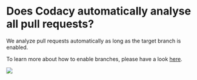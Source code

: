 # Does Codacy automatically analyse all pull requests?

We analyze pull requests automatically as long as the target branch is enabled.

To learn more about how to enable branches, please have a look [here](/hc/en-us/articles/207280019-Managing-Branches).

![](/hc/en-us/article_attachments/209372029/Screen_Shot_2016-12-06_at_17.37.13.png)
